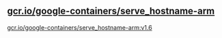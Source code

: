 
[gcr.io/google-containers/serve_hostname-arm](https://hub.docker.com/r/anjia0532/google-containers.serve_hostname-arm/tags/)
-----


[gcr.io/google-containers/serve_hostname-arm:v1.6](https://hub.docker.com/r/anjia0532/google-containers.serve_hostname-arm/tags/)


